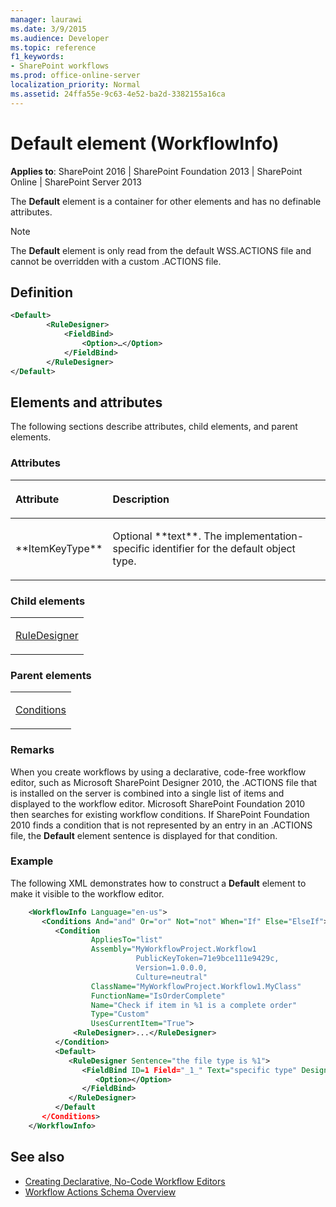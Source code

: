 ```yaml
---
manager: laurawi
ms.date: 3/9/2015
ms.audience: Developer
ms.topic: reference
f1_keywords:
- SharePoint workflows
ms.prod: office-online-server
localization_priority: Normal
ms.assetid: 24ffa55e-9c63-4e52-ba2d-3382155a16ca
---
```


# Default element (WorkflowInfo)

**Applies to**: SharePoint 2016 | SharePoint Foundation 2013 | SharePoint Online | SharePoint Server 2013

The **Default** element is a container for other elements and has no definable attributes.

> [!NOTE] 
> The **Default** element is only read from the default WSS.ACTIONS file and cannot be overridden with a custom .ACTIONS file.

## Definition

```XML
<Default>
        <RuleDesigner>
            <FieldBind>
                <Option>…</Option>
            </FieldBind>
        </RuleDesigner>
</Default>
```

## Elements and attributes

The following sections describe attributes, child elements, and parent elements.

### Attributes

<table>
<colgroup>
<col width="20%" />
<col width="80%" />
</colgroup>
<thead>
<tr class="header">
<th align="left"><p>Attribute</p></th>
<th align="left"><p>Description</p></th>
</tr>
</thead>
<tbody>
<tr class="odd">
<td align="left"><p>**ItemKeyType**</p></td>
<td align="left"><p>Optional **text**. The implementation-specific identifier for the default object type.</p></td>
</tr>
</tbody>
</table>

### Child elements

<table>
<colgroup>
<col width="100%" />
</colgroup>
<tbody>
<tr class="odd">
<td align="left"><p><a href="ruledesigner-element-workflowinfo.md">RuleDesigner</a></p></td>
</tr>
</tbody>
</table>

### Parent elements

<table>
<colgroup>
<col width="100%" />
</colgroup>
<tbody>
<tr class="odd">
<td align="left"><p><a href="conditions-element-workflowinfo.md">Conditions</a></p></td>
</tr>
</tbody>
</table>

### Remarks

When you create workflows by using a declarative, code-free workflow editor, such as Microsoft SharePoint Designer 2010, the .ACTIONS file that is installed on the server is combined into a single list of items and displayed to the workflow editor. Microsoft SharePoint Foundation 2010 then searches for existing workflow conditions. If SharePoint Foundation 2010 finds a condition that is not represented by an entry in an .ACTIONS file, the **Default** element sentence is displayed for that condition.

### Example

The following XML demonstrates how to construct a **Default** element to make it visible to the workflow editor.

```XML
    <WorkflowInfo Language="en-us">
       <Conditions And="and" Or="or" Not="not" When="If" Else="ElseIf">
          <Condition 
                  AppliesTo="list" 
                  Assembly="MyWorkflowProject.Workflow1
                            PublicKeyToken=71e9bce111e9429c,
                            Version=1.0.0.0,
                            Culture=neutral" 
                  ClassName="MyWorkflowProject.Workflow1.MyClass"
                  FunctionName="IsOrderComplete" 
                  Name="Check if item in %1 is a complete order"
                  Type="Custom"
                  UsesCurrentItem="True">
              <RuleDesigner>...</RuleDesigner>
          </Condition>
          <Default>
             <RuleDesigner Sentence="the file type is %1">
                <FieldBind ID=1 Field="_1_" Text="specific type" DesignerType="Type">
                   <Option></Option>
                </FieldBind>
             </RuleDesigner>
          </Default
       </Conditions>
    </WorkflowInfo>
```

## See also

- [Creating Declarative, No-Code Workflow Editors](https://msdn.microsoft.com/en-us/library/office/bb417436.aspx)
- [Workflow Actions Schema Overview](https://msdn.microsoft.com/en-us/library/office/bb897626.aspx)








